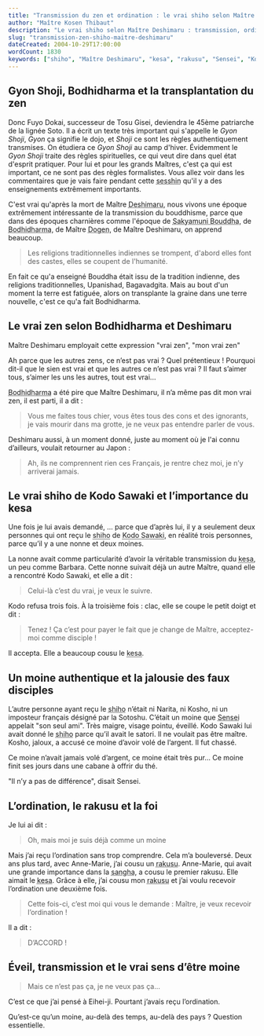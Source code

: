 ```yaml
---
title: "Transmission du zen et ordination : le vrai shiho selon Maître Deshimaru"
author: "Maître Kosen Thibaut"
description: "Le vrai shiho selon Maître Deshimaru : transmission, ordination, et authenticité dans le zen de Kodo Sawaki."
slug: "transmission-zen-shiho-maitre-deshimaru"
dateCreated: 2004-10-29T17:00:00
wordCount: 1830
keywords: ["shiho", "Maître Deshimaru", "kesa", "rakusu", "Sensei", "Kodo Sawaki", "ordination", "Bouddha", "Bodhidharma", "Dogen"]
---
```


## Gyon Shoji, Bodhidharma et la transplantation du zen

Donc Fuyo Dokai, successeur de Tosu Gisei, deviendra le 45ème patriarche de la lignée Soto. Il a écrit un texte très important qui s'appelle le *Gyon Shoji*, *Gyon* ça signifie le dojo, et *Shoji* ce sont les règles authentiquement transmises. On étudiera ce *Gyon Shoji* au camp d'hiver. Évidemment le *Gyon Shoji* traite des règles spirituelles, ce qui veut dire dans quel état d'esprit pratiquer. Pour lui et pour les grands Maîtres, c'est ça qui est important, ce ne sont pas des règles formalistes. Vous allez voir dans les commentaires que je vais faire pendant cette <abbr title="Littéralement : toucher l'esprit. Période de pratique intensive de zazen.">sesshin</abbr> qu'il y a des enseignements extrêmement importants.

C'est vrai qu'après la mort de Maître <abbr title="Taisen Deshimaru, maître zen japonais ayant introduit le zen en France.">Deshimaru</abbr>, nous vivons une époque extrêmement intéressante de la transmission du bouddhisme, parce que dans des époques charnières comme l'époque de <abbr title="Bouddha historique, également nommé Sakyamuni.">Sakyamuni Bouddha</abbr>, de <abbr title="Fondateur du zen chinois, VIe siècle.">Bodhidharma</abbr>, de Maître <abbr title="Maître zen japonais fondateur de l’école Soto.">Dogen</abbr>, de Maître Deshimaru, on apprend beaucoup.

> Les religions traditionnelles indiennes se trompent, d'abord elles font des castes, elles se coupent de l'humanité.

En fait ce qu'a enseigné Bouddha était issu de la tradition indienne, des religions traditionnelles, Upanishad, Bagavadgita. Mais au bout d'un moment la terre est fatiguée, alors on transplante la graine dans une terre nouvelle, c'est ce qu'a fait Bodhidharma.

## Le vrai zen selon Bodhidharma et Deshimaru

Maître Deshimaru employait cette expression "vrai zen", "mon vrai zen"

Ah parce que les autres zens, ce n’est pas vrai ? Quel prétentieux ! Pourquoi dit-il que le sien est vrai et que les autres ce n’est pas vrai ? Il faut s’aimer tous, s’aimer les uns les autres, tout est vrai...

<abbr title="Fondateur du zen chinois, VIe siècle.">Bodhidharma</abbr> a été pire que Maître Deshimaru, il n’a même pas dit mon vrai zen, il est parti, il a dit :

> Vous me faites tous chier, vous êtes tous des cons et des ignorants, je vais mourir dans ma grotte, je ne veux pas entendre parler de vous.

Deshimaru aussi, à un moment donné, juste au moment où je l'ai connu d’ailleurs, voulait retourner au Japon : 

> Ah, ils ne comprennent rien ces Français, je rentre chez moi, je n’y arriverai jamais.

## Le vrai shiho de Kodo Sawaki et l’importance du kesa

Une fois je lui avais demandé, ... parce que d’après lui, il y a seulement deux personnes qui ont reçu le <abbr title="Transmission du Dharma, reconnaissance officielle d’un disciple comme successeur.">shiho</abbr> de <abbr title="Kodo Sawaki, maître zen japonais.">Kodo Sawaki</abbr>, en réalité trois personnes, parce qu’il y a une nonne et deux moines.

La nonne avait comme particularité d’avoir la véritable transmission du <abbr title="Robe des nonnes et moines zen.">kesa</abbr>, un peu comme Barbara. Cette nonne suivait déjà un autre Maître, quand elle a rencontré Kodo Sawaki, et elle a dit :

> Celui-là c’est du vrai, je veux le suivre.

Kodo refusa trois fois. À la troisième fois : clac, elle se coupe le petit doigt et dit :

> Tenez ! Ça c’est pour payer le fait que je change de Maître, acceptez-moi comme disciple !

Il accepta. Elle a beaucoup cousu le <abbr title="Robe des nonnes et moines zen.">kesa</abbr>.

## Un moine authentique et la jalousie des faux disciples

L’autre personne ayant reçu le <abbr title="Transmission du Dharma, reconnaissance officielle d’un disciple comme successeur.">shiho</abbr> n’était ni Narita, ni Kosho, ni un imposteur français désigné par la Sotoshu. C’était un moine que <abbr title="Sensei, surnom donné à Maître Deshimaru.">Sensei</abbr> appelait "son seul ami". Très maigre, visage pointu, éveillé. Kodo Sawaki lui avait donné le <abbr title="Transmission du Dharma, reconnaissance officielle d’un disciple comme successeur.">shiho</abbr> parce qu’il avait le satori. Il ne voulait pas être maître. Kosho, jaloux, a accusé ce moine d’avoir volé de l’argent. Il fut chassé. 

Ce moine n’avait jamais volé d’argent, ce moine était très pur… Ce moine finit ses jours dans une cabane à offrir du thé. 

"Il n’y a pas de différence", disait Sensei.

## L’ordination, le rakusu et la foi

Je lui ai dit : 

> Oh, mais moi je suis déjà comme un moine

Mais j’ai reçu l’ordination sans trop comprendre. Cela m’a bouleversé. Deux ans plus tard, avec Anne-Marie, j’ai cousu un <abbr title="Version miniature du kesa, robe des nonnes et moines zen, porté autour du cou.">rakusu</abbr>. Anne-Marie, qui avait une grande importance dans la <abbr title="Communauté de pratiquants bouddhistes.">sangha</abbr>, a cousu le premier rakusu. Elle aimait le <abbr title="Robe des nonnes et moines zen.">kesa</abbr>. Grâce à elle, j’ai cousu mon <abbr title="Version miniature du kesa, robe des nonnes et moines zen, porté autour du cou.">rakusu</abbr> et j’ai voulu recevoir l’ordination une deuxième fois.

> Cette fois-ci, c’est moi qui vous le demande : Maître, je veux recevoir l’ordination !

Il a dit : 

> D’ACCORD !

## Éveil, transmission et le vrai sens d’être moine

> Mais ce n’est pas ça, je ne veux pas ça…

C’est ce que j’ai pensé à Eihei-ji. Pourtant j’avais reçu l’ordination. 

Qu’est-ce qu’un moine, au-delà des temps, au-delà des pays ? Question essentielle.
